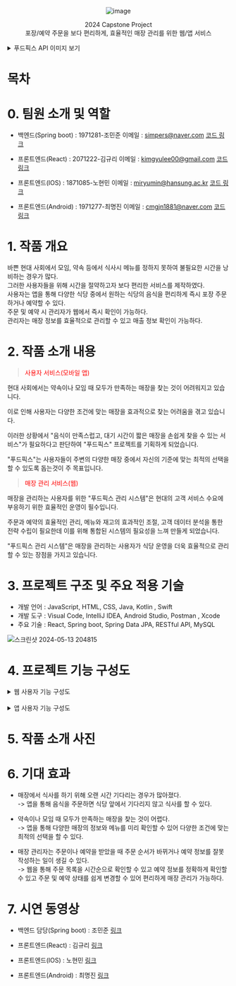 <div align="center">

![image](https://github.com/Jominjun1/FoodfixProject/assets/116476333/6618c55f-f7af-4a78-a6a7-c91459636c78)

 2024 Capstone Project<br>
 포장/예약 주문을 보다 편리하게, 효율적인 매장 관리를 위한 웹/앱 서비스

</div>


<details>
  <summary>푸드픽스 API 이미지 보기</summary>
  
  ![푸드픽스 API](https://github.com/Jominjun1/FoodfixProject/assets/116476333/a65a081c-191d-4599-a109-27df6a853870)
</details>

# 목차

# **0. 팀원 소개 및 역할**

* 백엔드(Spring boot) : 1971281-조민준  이메일 : simpers@naver.com [코드 링크](https://github.com/Jominjun1/FoodfixProject/blob/backend)

* 프론트엔드(React) : 2071222-김규리 이메일 : kimgyulee00@gmail.com [코드 링크](https://github.com/Jominjun1/FoodfixProject/blob/frontend_web)

* 프론트엔드(IOS) : 1871085-노현민 이메일 : miryumin@hansung.ac.kr [코드 링크](https://github.com/Jominjun1/FoodfixProject/blob/frontend_ios)

* 프론트엔드(Android) : 1971277-최명진 이메일 : cmgjn1881@naver.com [코드 링크](https://github.com/Jominjun1/FoodfixProject/blob/frontend_android)

# **1. 작품 개요**

바쁜 현대 사회에서 모임, 약속 등에서 식사시 메뉴를 정하지 못하여 불필요한 시간을 낭비하는 경우가 많다. <br>
그러한 사용자들을 위해 시간을 절약하고자 보다 편리한 서비스를 제작하였다. <br>
사용자는 앱을 통해 다양한 식당 중에서 원하는 식당의 음식을 편리하게 즉시 포장 주문하거나 예약할 수 있다. <br>
주문 및 예약 시 관리자가 웹에서 즉시 확인이 가능하다.  <br>
관리자는 매장 정보를 효율적으로 관리할 수 있고 매출 정보 확인이 가능하다. <br>


# **2. 작품 소개 내용**

><p style="color:red">사용자 서비스(모바일 앱)</p>
현대 사회에서는 약속이나 모임 때 모두가 만족하는 매장을 찾는 것이 어려워지고 있습니다. 

이로 인해 사용자는 다양한 조건에 맞는 매장을 효과적으로 찾는 어려움을 겪고 있습니다.

이러한 상황에서 "음식이 만족스럽고, 대기 시간이 짧은 매장을 손쉽게 찾을 수 있는 서비스"가 필요하다고
판단하여 "푸드픽스" 프로젝트를 기획하게 되었습니다.

"푸드픽스"는 사용자들이 주변의 다양한 매장 중에서 자신의 기준에 맞는 최적의 선택을 할 수 있도록 돕는것이 주 목표입니다.


><p style="color:red">매장 관리 서비스(웹)</p>
매장을 관리하는 사용자를 위한 "푸드픽스 관리 시스템"은 현대의 고객 서비스 수요에 부응하기 위한 효율적인 운영이 필수입니다.

주문과 예약의 효율적인 관리, 메뉴와 재고의 효과적인 조절, 고객 데이터 분석을 통한 전략 수립이 필요한데 이를 위해 통합된 시스템의 필요성을 느껴 만들게 되었습니다.

"푸드픽스 관리 시스템"은 매장을 관리하는 사용자가 식당 운영을 더욱 효율적으로 관리할 수 있는 장점을 가지고 있습니다.

# **3. 프로젝트 구조 및 주요 적용 기술**

* 개발 언어 : JavaScript, HTML, CSS, Java, Kotlin , Swift
* 개발 도구 : Visual Code, IntelliJ IDEA, Android Studio, Postman , Xcode
* 주요 기술 : React, Spring boot, Spring Data JPA, RESTful API, MySQL

![스크린샷 2024-05-13 204815](https://github.com/Jominjun1/FoodfixProject/assets/116476333/a06a1807-5c40-4943-b0cb-725292d5e00d)

# **4. 프로젝트 기능 구성도**
<details>
 <summary>웹 사용자 기능 구성도</summary>
 
 ![웹 사용자 기능 구성도](https://github.com/Jominjun1/FoodfixProject/assets/116476333/45858ca6-f7ab-42ff-9e2b-a469f687b942)

</details>
<br>
<details>
 <summary>앱 사용자 기능 구성도</summary>
 
 ![앱 사용자 기능 구성도](https://github.com/Jominjun1/FoodfixProject/assets/116476333/c8d355dc-1545-4f68-8f56-c6099a360a61)

</details>

# **5. 작품 소개 사진**
<div align="center">

</div>

# **6. 기대 효과**

* 매장에서 식사를 하기 위해 오랜 시간 기다리는 경우가 많아졌다. <br>-> 앱을 통해 음식을 주문하면 식당 앞에서 기다리지 않고 식사를 할 수 있다.
  
* 약속이나 모임 때 모두가 만족하는 매장을 찾는 것이 어렵다. <br>-> 앱을 통해 다양한 매장의 정보와 메뉴를 미리 확인할 수 있어 다양한 조건에 맞는 최적의 선택을 할 수 있다.

* 매장 관리자는 주문이나 예약을 받았을 때 주문 순서가 바뀌거나 예약 정보를 잘못 작성하는 일이 생길 수 있다. <br>-> 웹을 통해 주문 목록을 시간순으로 확인할 수 있고 예약 정보를 정확하게 확인할 수 있고 주문 및 예약 상태를 쉽게 변경할 수 있어 편리하게 매장 관리가 가능하다.

# **7. 시연 동영상**

* 백엔드 담당(Spring boot) : 조민준 [링크]()

* 프론트엔드(React) : 김규리 [링크](https://www.youtube.com/@user-oy5od5lm9j)

* 프론트엔드(IOS) : 노현민 [링크](https://www.youtube.com/watch?v=sFjHMpNh9ig)

* 프론트엔드(Android) : 최명진 [링크](https://www.youtube.com/watch?v=WSQHoTlA58Q)

